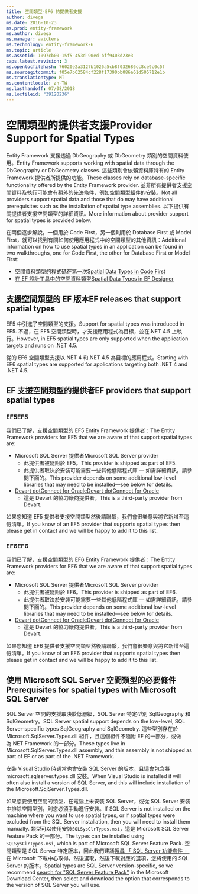 ```yaml
---
title: 空間類型-EF6 的提供者支援
author: divega
ms.date: 2016-10-23
ms.prod: entity-framework
ms.author: divega
ms.manager: avickers
ms.technology: entity-framework-6
ms.topic: article
ms.assetid: 1097cb00-15f5-453d-90ed-bff9403d23e3
caps.latest.revision: 3
ms.openlocfilehash: 76020e2a3127b1026a5cb8f032686cc8ce9c0c5f
ms.sourcegitcommit: f05e7b62584cf228f17390bb086a61d505712e1b
ms.translationtype: MT
ms.contentlocale: zh-TW
ms.lasthandoff: 07/08/2018
ms.locfileid: "39120236"
---
```

# <a name="provider-support-for-spatial-types"></a><span data-ttu-id="61571-102">空間類型的提供者支援</span><span class="sxs-lookup"><span data-stu-id="61571-102">Provider Support for Spatial Types</span></span>
<span data-ttu-id="61571-103">Entity Framework 支援透過 DbGeography 或 DbGeometry 類別的空間資料使用。</span><span class="sxs-lookup"><span data-stu-id="61571-103">Entity Framework supports working with spatial data through the DbGeography or DbGeometry classes.</span></span> <span data-ttu-id="61571-104">這些類別會依賴資料庫特有的 Entity Framework 提供者所提供的功能。</span><span class="sxs-lookup"><span data-stu-id="61571-104">These classes rely on database-specific functionality offered by the Entity Framework provider.</span></span> <span data-ttu-id="61571-105">並非所有提供者支援空間資料及執行可能會有額外的先決條件，例如空間類型組件的安裝。</span><span class="sxs-lookup"><span data-stu-id="61571-105">Not all providers support spatial data and those that do may have additional prerequisites such as the installation of spatial type assemblies.</span></span> <span data-ttu-id="61571-106">以下提供有關提供者支援空間類型的詳細資訊。</span><span class="sxs-lookup"><span data-stu-id="61571-106">More information about provider support for spatial types is provided below.</span></span>  

<span data-ttu-id="61571-107">在兩個逐步解說，一個用於 Code First，另一個則用於 Database First 或 Model First，就可以找到有關如何使用應用程式中的空間類型的其他資訊：</span><span class="sxs-lookup"><span data-stu-id="61571-107">Additional information on how to use spatial types in an application can be found in two walkthroughs, one for Code First, the other for Database First or Model First:</span></span>  

- [<span data-ttu-id="61571-108">空間資料類型的程式碼在第一次</span><span class="sxs-lookup"><span data-stu-id="61571-108">Spatial Data Types in Code First</span></span>](~/ef6/modeling/code-first/data-types/spatial.md)  
- [<span data-ttu-id="61571-109">在 EF 設計工具中的空間資料類型</span><span class="sxs-lookup"><span data-stu-id="61571-109">Spatial Data Types in EF Designer</span></span>](~/ef6/modeling/designer/data-types/spatial.md)  

## <a name="ef-releases-that-support-spatial-types"></a><span data-ttu-id="61571-110">支援空間類型的 EF 版本</span><span class="sxs-lookup"><span data-stu-id="61571-110">EF releases that support spatial types</span></span>  

<span data-ttu-id="61571-111">EF5 中引進了空間類型的支援。</span><span class="sxs-lookup"><span data-stu-id="61571-111">Support for spatial types was introduced in EF5.</span></span> <span data-ttu-id="61571-112">不過，在 EF5 空間類型時，才支援應用程式為目標，並在.NET 4.5 上執行。</span><span class="sxs-lookup"><span data-stu-id="61571-112">However, in EF5 spatial types are only supported when the application targets and runs on .NET 4.5.</span></span>  

<span data-ttu-id="61571-113">從的 EF6 空間類型支援以.NET 4 和.NET 4.5 為目標的應用程式。</span><span class="sxs-lookup"><span data-stu-id="61571-113">Starting with EF6 spatial types are supported for applications targeting both .NET 4 and .NET 4.5.</span></span>  

## <a name="ef-providers-that-support-spatial-types"></a><span data-ttu-id="61571-114">EF 支援空間類型的提供者</span><span class="sxs-lookup"><span data-stu-id="61571-114">EF providers that support spatial types</span></span>  

### <a name="ef5"></a><span data-ttu-id="61571-115">EF5</span><span class="sxs-lookup"><span data-stu-id="61571-115">EF5</span></span>  

<span data-ttu-id="61571-116">我們已了解，支援空間類型的 EF5 Entity Framework 提供者：</span><span class="sxs-lookup"><span data-stu-id="61571-116">The Entity Framework providers for EF5 that we are aware of that support spatial types are:</span></span>  

- <span data-ttu-id="61571-117">Microsoft SQL Server 提供者</span><span class="sxs-lookup"><span data-stu-id="61571-117">Microsoft SQL Server provider</span></span>  
    - <span data-ttu-id="61571-118">此提供者被隨附於 EF5。</span><span class="sxs-lookup"><span data-stu-id="61571-118">This provider is shipped as part of EF5.</span></span>  
    - <span data-ttu-id="61571-119">此提供者取決於安裝可能需要一些其他低階程式庫 — 如需詳細資訊，請參閱下面的。</span><span class="sxs-lookup"><span data-stu-id="61571-119">This provider depends on some additional low-level libraries that may need to be installed—see below for details.</span></span>  
- [<span data-ttu-id="61571-120">Devart dotConnect for Oracle</span><span class="sxs-lookup"><span data-stu-id="61571-120">Devart dotConnect for Oracle</span></span>](http://www.devart.com/dotconnect/oracle/)  
    - <span data-ttu-id="61571-121">這是 Devart 的協力廠商提供者。</span><span class="sxs-lookup"><span data-stu-id="61571-121">This is a third-party provider from Devart.</span></span>  

<span data-ttu-id="61571-122">如果您知道 EF5 提供者支援空間類型然後請聯繫，我們會很樂意與將它新增至這份清單。</span><span class="sxs-lookup"><span data-stu-id="61571-122">If you know of an EF5 provider that supports spatial types then please get in contact and we will be happy to add it to this list.</span></span>  

### <a name="ef6"></a><span data-ttu-id="61571-123">EF6</span><span class="sxs-lookup"><span data-stu-id="61571-123">EF6</span></span>  

<span data-ttu-id="61571-124">我們已了解，支援空間類型的 EF6 Entity Framework 提供者：</span><span class="sxs-lookup"><span data-stu-id="61571-124">The Entity Framework providers for EF6 that we are aware of that support spatial types are:</span></span>  

- <span data-ttu-id="61571-125">Microsoft SQL Server 提供者</span><span class="sxs-lookup"><span data-stu-id="61571-125">Microsoft SQL Server provider</span></span>  
    - <span data-ttu-id="61571-126">此提供者被隨附於 EF6。</span><span class="sxs-lookup"><span data-stu-id="61571-126">This provider is shipped as part of EF6.</span></span>  
    - <span data-ttu-id="61571-127">此提供者取決於安裝可能需要一些其他低階程式庫 — 如需詳細資訊，請參閱下面的。</span><span class="sxs-lookup"><span data-stu-id="61571-127">This provider depends on some additional low-level libraries that may need to be installed—see below for details.</span></span>  
- [<span data-ttu-id="61571-128">Devart dotConnect for Oracle</span><span class="sxs-lookup"><span data-stu-id="61571-128">Devart dotConnect for Oracle</span></span>](http://www.devart.com/dotconnect/oracle/)  
    - <span data-ttu-id="61571-129">這是 Devart 的協力廠商提供者。</span><span class="sxs-lookup"><span data-stu-id="61571-129">This is a third-party provider from Devart.</span></span>  

<span data-ttu-id="61571-130">如果您知道 EF6 提供者支援空間類型然後請聯繫，我們會很樂意與將它新增至這份清單。</span><span class="sxs-lookup"><span data-stu-id="61571-130">If you know of an EF6 provider that supports spatial types then please get in contact and we will be happy to add it to this list.</span></span>  

## <a name="prerequisites-for-spatial-types-with-microsoft-sql-server"></a><span data-ttu-id="61571-131">使用 Microsoft SQL Server 空間類型的必要條件</span><span class="sxs-lookup"><span data-stu-id="61571-131">Prerequisites for spatial types with Microsoft SQL Server</span></span>  

<span data-ttu-id="61571-132">SQL Server 空間的支援取決於低層級，SQL Server 特定型別 SqlGeography 和 SqlGeometry。</span><span class="sxs-lookup"><span data-stu-id="61571-132">SQL Server spatial support depends on the low-level, SQL Server-specific types SqlGeography and SqlGeometry.</span></span> <span data-ttu-id="61571-133">這些型別存在於 Microsoft.SqlServer.Types.dll 組件，且這個組件不隨附 EF 的一部分，或做為.NET Framework 的一部分。</span><span class="sxs-lookup"><span data-stu-id="61571-133">These types live in Microsoft.SqlServer.Types.dll assembly, and this assembly is not shipped as part of EF or as part of the .NET Framework.</span></span>  

<span data-ttu-id="61571-134">安裝 Visual Studio 時通常也會安裝 SQL Server 的版本，且這會包含將 microsoft.sqlserver.types.dll 安裝。</span><span class="sxs-lookup"><span data-stu-id="61571-134">When Visual Studio is installed it will often also install a version of SQL Server, and this will include installation of the Microsoft.SqlServer.Types.dll.</span></span>  

<span data-ttu-id="61571-135">如果您要使用空間的類型，在電腦上未安裝 SQL Server，或從 SQL Server 安裝中排除空間型別，則您必須手動進行安裝。</span><span class="sxs-lookup"><span data-stu-id="61571-135">If SQL Server is not installed on the machine where you want to use spatial types, or if spatial types were excluded from the SQL Server installation, then you will need to install them manually.</span></span> <span data-ttu-id="61571-136">類型可以使用安裝`SQLSysClrTypes.msi`，這是 Microsoft SQL Server Feature Pack 的一部分。</span><span class="sxs-lookup"><span data-stu-id="61571-136">The types can be installed using `SQLSysClrTypes.msi`, which is part of Microsoft SQL Server Feature Pack.</span></span> <span data-ttu-id="61571-137">空間類型是 SQL Server 特定版本，因此我們建議[搜尋 「 SQL Server 功能套件 」](https://www.microsoft.com/en-us/search/result.aspx?q=sql+server+feature+pack)在 Microsoft 下載中心取得，然後選取，然後下載對應的選項，您將使用的 SQL Server 的版本。</span><span class="sxs-lookup"><span data-stu-id="61571-137">Spatial types are SQL Server version-specific, so we recommend [search for "SQL Server Feature Pack"](https://www.microsoft.com/en-us/search/result.aspx?q=sql+server+feature+pack) in the Microsoft Download Center, then select and download the option that corresponds to the version of SQL Server you will use.</span></span>
